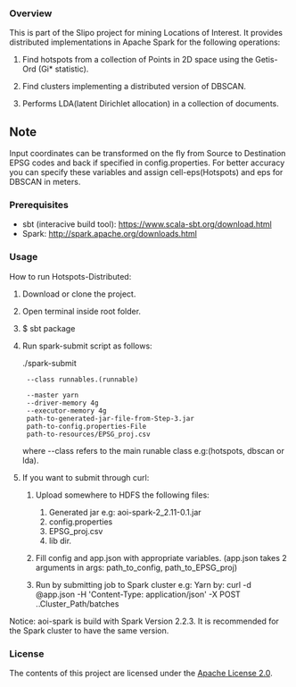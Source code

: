### Overview
This is part of the Slipo project for mining Locations of Interest. It provides distributed implementations in Apache Spark for the following operations:

1. Find hotspots from a collection of Points in 2D space using the Getis-Ord (Gi* statistic).

2. Find clusters implementing a distributed version of DBSCAN.

3. Performs LDA(latent Dirichlet allocation) in a collection of documents.

## Note

Input coordinates can be transformed on the fly from Source to Destination EPSG codes and back
if specified in config.properties.
For better accuracy you can specify these variables and assign cell-eps(Hotspots) and eps for DBSCAN in meters. 

### Prerequisites

- sbt (interacive build tool): https://www.scala-sbt.org/download.html
- Spark: http://spark.apache.org/downloads.html

### Usage

How to run Hotspots-Distributed:

1. Download or clone the project.

2. Open terminal inside root folder.

3. $ sbt package

4. Run spark-submit script as follows:

    ./spark-submit 
    
        --class runnables.(runnable) 
        
        --master yarn
        --driver-memory 4g 
        --executor-memory 4g
        path-to-generated-jar-file-from-Step-3.jar
        path-to-config.properties-File
        path-to-resources/EPSG_proj.csv

    where --class refers to the main runable class e.g:(hotspots, dbscan or lda).

5. If you want to submit through curl:
   1. Upload somewhere to HDFS the following files:
        1. Generated jar e.g: aoi-spark-2_2.11-0.1.jar
        2. config.properties
        3. EPSG_proj.csv
        4. lib dir.
   
   2. Fill config and app.json with appropriate variables.
      (app.json takes 2 arguments in args: path_to_config, path_to_EPSG_proj)
   
   3. Run by submitting job to Spark cluster e.g: Yarn by:
         curl -d @app.json -H 'Content-Type: application/json' -X POST ..Cluster_Path/batches

Notice: aoi-spark is build with Spark Version 2.2.3.
It is recommended for the Spark cluster to have the same version.

### License

The contents of this project are licensed under the [Apache License 2.0](https://github.com/SLIPO-EU/loci/blob/master/LICENSE).
